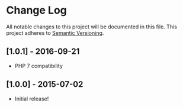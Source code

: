 # Change Log
All notable changes to this project will be documented in this file.
This project adheres to [Semantic Versioning](http://semver.org/).

## [1.0.1] - 2016-09-21
* PHP 7 compatibility

## [1.0.0] - 2015-07-02
* Initial release!
